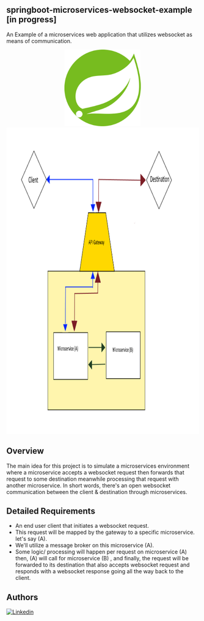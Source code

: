 ## springboot-microservices-websocket-example [in progress]
  
An Example of a microservices web application that utilizes websocket as means of communication.  

<p align="center">
  <img src="spring.svg" width="200" height="200"/>
  <img src="overview.png" height="800"/>
</p>
  
## Overview  
The main idea for this project is to simulate a microservices environment where
 a microservice accepts a websocket request then forwards that request to some destination meanwhile 
 processing that request with another microservice. In short words, there's an open websocket communication
 between the client & destination through microservices.    

## Detailed Requirements  
- An end user client that initiates a websocket request.  
- This request will be mapped by the gateway to a specific microservice. let's say (A).    
- We'll utilize a message broker on this microservice (A). 
- Some logic/ processing will happen per request on microservice (A) then,
 (A) will call for microservice (B) , and finally, the request will be forwarded to its destination
 that also accepts websocket request and responds with a websocket response going all the way back
  to the client. 


## Authors  
[![Linkedin](https://img.shields.io/badge/LinkedIn-0077B5?style=for-the-badge&logo=linkedin&logoColor=white&label=Muhammad%20Ali)](https://linkedin.com/in/zatribune)
